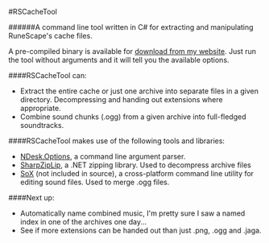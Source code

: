 #RSCacheTool

######A command line tool written in C# for extracting and manipulating RuneScape's cache files.

A pre-compiled binary is available for [download from my website](https://villermen.com/browser/?d=rscachetool). Just run the tool without arguments and it will tell you the available options.

####RSCacheTool can:

 - Extract the entire cache or just one archive into separate files in a given directory. Decompressing and handing out extensions where appropriate.
 - Combine sound chunks (.ogg) from a given archive into full-fledged soundtracks.

####RSCacheTool makes use of the following tools and libraries:

 - [NDesk.Options](http://www.ndesk.org/Options), a command line argument parser.
 - [SharpZipLip](http://icsharpcode.github.io/SharpZipLib/), a .NET zipping library. Used to decompress archive files
 - [SoX](http://sox.sourceforge.net/) (not included in source), a cross-platform command line utility for editing sound files. Used to merge .ogg files.
 
####Next up:

 - Automatically name combined music, I'm pretty sure I saw a named index in one of the archives one day...
 - See if more extensions can be handed out than just .png, .ogg and .jaga.
